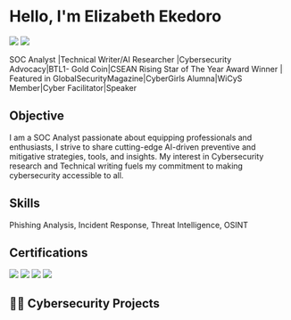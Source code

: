 # Hello, I'm Elizabeth Ekedoro
<a href="https://www.linkedin.com/in/ekedoro-elizabeth"><img src="https://img.shields.io/badge/-LinkedIn-0072b1?&style=for-the-badge&logo=linkedin&logoColor=white" /></a>
<a href="https://linktr.ee/elizabethekedoro"><img src="https://img.shields.io/badge/-Linktree-254F1A?&style=for-the-badge&logo=linktree&logoColor=Lincoln Green" /></a>


SOC Analyst |Technical Writer/AI Researcher |Cybersecurity Advocacy|BTL1- Gold Coin|CSEAN Rising Star of The Year Award Winner | Featured in GlobalSecurityMagazine|CyberGirls Alumna|WiCyS Member|Cyber Facilitator|Speaker

## Objective
I am a SOC Analyst passionate about equipping professionals and enthusiasts, I strive to share cutting-edge AI-driven preventive and mitigative strategies, tools, and insights. My interest in Cybersecurity research and Technical writing fuels my commitment to making cybersecurity accessible to all.


## Skills

Phishing Analysis,
Incident Response,
Threat Intelligence,
OSINT



## Certifications
<div>

<a href="https://www.credly.com/badges/c5852fe7-4cf2-4b54-bf1d-ea60ddb4725f/whatsapp"><img src="https://img.shields.io/badge/-GFACT-FFD700?&style=for-the-badge&logo=GIAC&logoColor=white" /><a/>
<a href="https://www.credly.com/badges/2826b5bc-f685-4691-bbb4-544bca116cdb/public_url"><img src="https://img.shields.io/badge/-BTL1-000080?&style=for-the-badge&logo=BTL1&logoColor=white" /><a/>
<a href="https://www.credly.com/badges/e5f2c168-bb97-47d0-a024-7a4f688754a3/public_url"><img src="https://img.shields.io/badge/-CC-006400?&style=for-the-badge&logo=ISC2&logoColor=white" /><a/>
<a href="https://www.credly.com/badges/bc20daa2-1b05-49b5-80fc-6aec8b715a92/public_url"><img src="https://img.shields.io/badge/-Network Defense-007ACC?&style=for-the-badge&logo=CISCO&logoColor=white" /><a/>



 <h2>👨‍💻 Cybersecurity Projects</h2>
  


</div>

